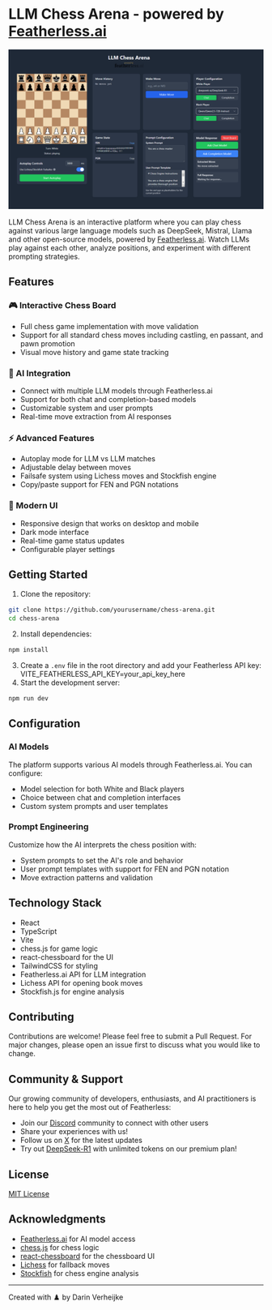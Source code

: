 # LLM Chess Arena - powered by [Featherless.ai](https://featherless.ai)

![Chess Arena Logo](/src/assets/chessarena.png)

LLM Chess Arena is an interactive platform where you can play chess against various large language models such as DeepSeek, Mistral, Llama and other open-source models, powered by [Featherless.ai](https://featherless.ai). Watch LLMs play against each other, analyze positions, and experiment with different prompting strategies.

## Features

### 🎮 Interactive Chess Board
- Full chess game implementation with move validation
- Support for all standard chess moves including castling, en passant, and pawn promotion
- Visual move history and game state tracking

### 🤖 AI Integration
- Connect with multiple LLM models through Featherless.ai
- Support for both chat and completion-based models
- Customizable system and user prompts
- Real-time move extraction from AI responses

### ⚡ Advanced Features
- Autoplay mode for LLM vs LLM matches
- Adjustable delay between moves
- Failsafe system using Lichess moves and Stockfish engine
- Copy/paste support for FEN and PGN notations

### 🎨 Modern UI
- Responsive design that works on desktop and mobile
- Dark mode interface
- Real-time game status updates
- Configurable player settings

## Getting Started

1. Clone the repository:
```bash
git clone https://github.com/yourusername/chess-arena.git
cd chess-arena
```

2. Install dependencies:
```bash
npm install
```

3. Create a `.env` file in the root directory and add your Featherless API key:
VITE_FEATHERLESS_API_KEY=your_api_key_here
4. Start the development server:
```bash
npm run dev
```

## Configuration

### AI Models
The platform supports various AI models through Featherless.ai. You can configure:
- Model selection for both White and Black players
- Choice between chat and completion interfaces
- Custom system prompts and user templates

### Prompt Engineering
Customize how the AI interprets the chess position with:
- System prompts to set the AI's role and behavior
- User prompt templates with support for FEN and PGN notation
- Move extraction patterns and validation

## Technology Stack

- React
- TypeScript
- Vite
- chess.js for game logic
- react-chessboard for the UI
- TailwindCSS for styling
- Featherless.ai API for LLM integration
- Lichess API for opening book moves
- Stockfish.js for engine analysis

## Contributing

Contributions are welcome! Please feel free to submit a Pull Request. For major changes, please open an issue first to discuss what you would like to change.

## Community & Support
Our growing community of developers, enthusiasts, and AI practitioners is here to help you get the most out of Featherless:
- Join our [Discord](https://discord.gg/7gybCMPjVA) community to connect with other users
- Share your experiences with us!
- Follow us on [X](https://x.com/FeatherlessAI) for the latest updates
- Try out [DeepSeek-R1](https://featherless.ai/blog/deepseek-r1-available-for-premium-users) with unlimited tokens on our premium plan!

## License

[MIT License](LICENSE)

## Acknowledgments

- [Featherless.ai](https://featherless.ai) for AI model access
- [chess.js](https://github.com/jhlywa/chess.js) for chess logic
- [react-chessboard](https://github.com/Clariity/react-chessboard) for the chessboard UI
- [Lichess](https://lichess.org) for fallback moves
- [Stockfish](https://stockfishchess.org) for chess engine analysis

---

Created with ♟️ by Darin Verheijke